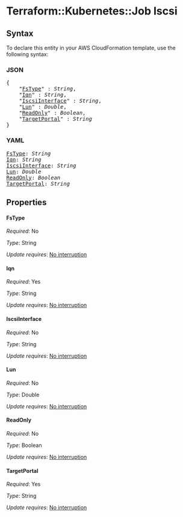 # Terraform::Kubernetes::Job Iscsi

## Syntax

To declare this entity in your AWS CloudFormation template, use the following syntax:

### JSON

<pre>
{
    "<a href="#fstype" title="FsType">FsType</a>" : <i>String</i>,
    "<a href="#iqn" title="Iqn">Iqn</a>" : <i>String</i>,
    "<a href="#iscsiinterface" title="IscsiInterface">IscsiInterface</a>" : <i>String</i>,
    "<a href="#lun" title="Lun">Lun</a>" : <i>Double</i>,
    "<a href="#readonly" title="ReadOnly">ReadOnly</a>" : <i>Boolean</i>,
    "<a href="#targetportal" title="TargetPortal">TargetPortal</a>" : <i>String</i>
}
</pre>

### YAML

<pre>
<a href="#fstype" title="FsType">FsType</a>: <i>String</i>
<a href="#iqn" title="Iqn">Iqn</a>: <i>String</i>
<a href="#iscsiinterface" title="IscsiInterface">IscsiInterface</a>: <i>String</i>
<a href="#lun" title="Lun">Lun</a>: <i>Double</i>
<a href="#readonly" title="ReadOnly">ReadOnly</a>: <i>Boolean</i>
<a href="#targetportal" title="TargetPortal">TargetPortal</a>: <i>String</i>
</pre>

## Properties

#### FsType

_Required_: No

_Type_: String

_Update requires_: [No interruption](https://docs.aws.amazon.com/AWSCloudFormation/latest/UserGuide/using-cfn-updating-stacks-update-behaviors.html#update-no-interrupt)

#### Iqn

_Required_: Yes

_Type_: String

_Update requires_: [No interruption](https://docs.aws.amazon.com/AWSCloudFormation/latest/UserGuide/using-cfn-updating-stacks-update-behaviors.html#update-no-interrupt)

#### IscsiInterface

_Required_: No

_Type_: String

_Update requires_: [No interruption](https://docs.aws.amazon.com/AWSCloudFormation/latest/UserGuide/using-cfn-updating-stacks-update-behaviors.html#update-no-interrupt)

#### Lun

_Required_: No

_Type_: Double

_Update requires_: [No interruption](https://docs.aws.amazon.com/AWSCloudFormation/latest/UserGuide/using-cfn-updating-stacks-update-behaviors.html#update-no-interrupt)

#### ReadOnly

_Required_: No

_Type_: Boolean

_Update requires_: [No interruption](https://docs.aws.amazon.com/AWSCloudFormation/latest/UserGuide/using-cfn-updating-stacks-update-behaviors.html#update-no-interrupt)

#### TargetPortal

_Required_: Yes

_Type_: String

_Update requires_: [No interruption](https://docs.aws.amazon.com/AWSCloudFormation/latest/UserGuide/using-cfn-updating-stacks-update-behaviors.html#update-no-interrupt)

